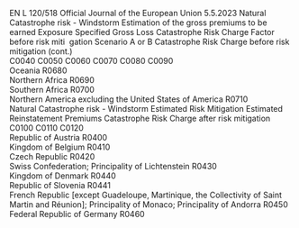 EN  L 120/518 Official Journal of the European Union 5.5.2023
 Natural Catastrophe risk - Windstorm  Estimation of the 
gross premiums to 
be earned  Exposure  Specified Gross 
Loss  Catastrophe Risk 
Charge Factor 
before risk miti ­
gation  Scenario A 
or B  Catastrophe Risk 
Charge before risk 
mitigation  (cont.)  
C0040  C0050  C0060  C0070  C0080  C0090  
Oceania  R0680  
Northern Africa  R0690  
Southern Africa  R0700  
Northern America excluding the United 
States of America  R0710  
Natural Catastrophe risk - Windstorm  Estimated Risk Mitigation  Estimated Reinstatement 
Premiums  Catastrophe Risk Charge 
after risk mitigation  
C0100  C0110  C0120  
Republic of Austria  R0400  
Kingdom of Belgium  R0410  
Czech Republic  R0420  
Swiss Confederation; Principality of Lichtenstein  R0430  
Kingdom of Denmark  R0440  
Republic of Slovenia  R0441  
French Republic [except Guadeloupe, Martinique, the Collectivity of Saint Martin and 
Réunion]; Principality of Monaco; Principality of Andorra  R0450  
Federal Republic of Germany  R0460